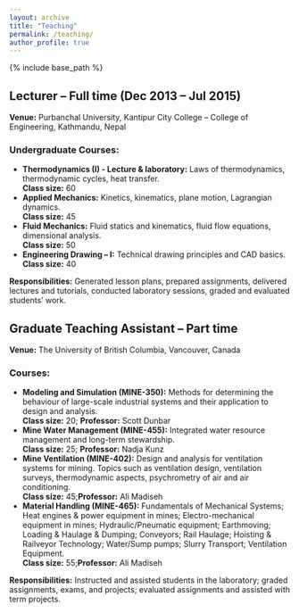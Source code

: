 ```yaml
---
layout: archive
title: "Teaching"
permalink: /teaching/
author_profile: true
---
```


{% include base_path %}

<article class="teaching-entry">
  <h2>Lecturer – Full time (Dec 2013 – Jul 2015)</h2>
  <p><strong>Venue:</strong> Purbanchal University, Kantipur City College – College of Engineering, Kathmandu, Nepal</p>
  <h3>Undergraduate Courses:</h3>
  <ul>
    <li>
      <strong>Thermodynamics (I) - Lecture & laboratory:</strong> Laws of thermodynamics, thermodynamic cycles, heat transfer.<br><strong>Class size:</strong> 60
    </li>
    <li>
      <strong>Applied Mechanics:</strong> Kinetics, kinematics, plane motion, Lagrangian dynamics.<br><strong>Class size:</strong> 45
    </li>
    <li>
      <strong>Fluid Mechanics:</strong> Fluid statics and kinematics, fluid flow equations, dimensional analysis.<br><strong>Class size:</strong> 50
    </li>
    <li>
      <strong>Engineering Drawing – I:</strong> Technical drawing principles and CAD basics.<br><strong>Class size:</strong> 40
    </li>
  </ul>
  <p><strong>Responsibilities:</strong> Generated lesson plans, prepared assignments, delivered lectures and tutorials, conducted laboratory sessions, graded and evaluated students’ work.</p>
</article>

<article class="teaching-entry">
  <h2>Graduate Teaching Assistant – Part time</h2>
  <p><strong>Venue:</strong> The University of British Columbia, Vancouver, Canada</p>
  <h3>Courses:</h3>
  <ul>
    <li><strong>Modeling and Simulation (MINE-350):</strong> Methods for determining the behaviour of large-scale industrial systems and their application to design and analysis.<br><strong>Class size:</strong> 20; <strong>Professor:</strong> Scott Dunbar</li>
    <li><strong>Mine Water Management (MINE-455):</strong> Integrated water resource management and long-term stewardship.<br><strong>Class size:</strong> 25; <strong>Professor:</strong> Nadja Kunz</li>
    <li><strong>Mine Ventilation (MINE-402):</strong> Design and analysis for ventilation systems for mining. Topics such as ventilation design, ventilation surveys, thermodynamic aspects, psychrometry of air and air conditioning.<br><strong>Class size:</strong> 45;<strong>Professor:</strong> Ali Madiseh</li>
    <li><strong>Material Handling (MINE-465):</strong> Fundamentals of Mechanical Systems; Heat engines & power equipment in mines; Electro-mechanical equipment in mines; Hydraulic/Pneumatic equipment; Earthmoving; Loading & Haulage & Dumping; Conveyors; Rail Haulage; Hoisting & Railveyor Technology; Water/Sump pumps; Slurry Transport; Ventilation Equipment.<br><strong>Class size:</strong> 55;<strong>Professor:</strong> Ali Madiseh</li>
  </ul>
  <p><strong>Responsibilities:</strong> Instructed and assisted students in the laboratory; graded assignments, exams, and projects; evaluated assignments and assisted with term projects.</p>
</article>
